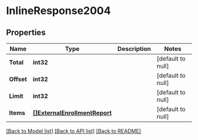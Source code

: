 # InlineResponse2004

## Properties
Name | Type | Description | Notes
------------ | ------------- | ------------- | -------------
**Total** | **int32** |  | [default to null]
**Offset** | **int32** |  | [default to null]
**Limit** | **int32** |  | [default to null]
**Items** | [**[]ExternalEnrollmentReport**](ExternalEnrollmentReport.md) |  | [default to null]

[[Back to Model list]](../README.md#documentation-for-models) [[Back to API list]](../README.md#documentation-for-api-endpoints) [[Back to README]](../README.md)

